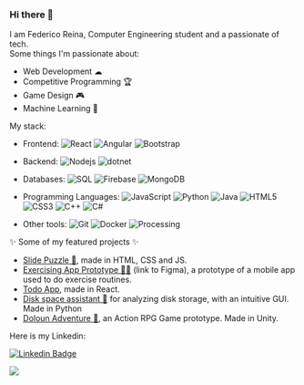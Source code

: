 ### Hi there 👋
I am Federico Reina, Computer Engineering student and a passionate of tech.<br/>
Some things I'm passionate about:
- Web Development ☁
- Competitive Programming 🏆
- Game Design 🎮
- Machine Learning 🧠

My stack:

 - Frontend:
![React](https://img.shields.io/badge/-React-black?style=flat-square&logo=react)
![Angular](https://img.shields.io/badge/-Angular-black?style=flat-square&logo=angular&logoColor=red)
![Bootstrap](https://img.shields.io/badge/-Bootstrap-black?style=flat-square&logo=bootstrap)

 - Backend: 
![Nodejs](https://img.shields.io/badge/-Nodejs-black?style=flat-square&logo=Node.js)
![dotnet](https://img.shields.io/badge/-ASP_NET-black?style=flat-square&logo=microsoft&logoColor=purple)

 - Databases:
![SQL](https://img.shields.io/badge/-SQL-black?style=flat-square&logo=mysql)
![Firebase](https://img.shields.io/badge/-Firebase-black?style=flat-square&logo=firebase)
![MongoDB](https://img.shields.io/badge/-MongoDB-black?style=flat-square&logo=mongodb)

 - Programming Languages:
![JavaScript](https://img.shields.io/badge/-JavaScript-black?style=flat-square&logo=javascript)
![Python](https://img.shields.io/badge/-Python-black?style=flat-square&logo=Python&logoColor=yellow)
![Java](https://img.shields.io/badge/-java-black?style=flat-square&logo=java&logoColor=blue)
![HTML5](https://img.shields.io/badge/-HTML5-black?style=flat-square&logo=html5&logoColor=orange)
![CSS3](https://img.shields.io/badge/-CSS3-black?style=flat-square&logo=css3&logoColor=blue)
![C++](https://img.shields.io/badge/-C++-black?style=flat-square&logo=c&logoColor=blue)
![C#](https://img.shields.io/badge/-C%23-black?style=flat-square&logo=c&logoColor=purple)

 - Other tools:
![Git](https://img.shields.io/badge/-Git-black?style=flat-square&logo=git)
![Docker](https://img.shields.io/badge/-Docker-black?style=flat-square&logo=docker)
![Processing](https://img.shields.io/badge/-Processing-black?style=flat-square&logo=processing)

✨ Some of my featured projects ✨
- [Slide Puzzle 🧩](https://github.com/feder240516/SlidePuzzle), made in HTML, CSS and JS.
- [Exercising App Prototype 💪🏼](https://www.figma.com/file/ZdExCsfBlBubPsm4ShKcSr/Healthcoach) (link to Figma), a prototype of a mobile app used to do exercise routines.
- [Todo App](https://github.com/feder240516/TodoApp), made in React.
- [Disk space assistant 📁](https://github.com/feder240516/check-folder-size) for analyzing disk storage, with an intuitive GUI. Made in Python
- [Doloun Adventure 🏰](https://github.com/feder240516/ActionRPG), an Action RPG Game prototype. Made in Unity.

Here is my Linkedin:

[![Linkedin Badge](https://img.shields.io/badge/-feder240516-blue?style=flat-square&logo=Linkedin&logoColor=white&link=https://www.linkedin.com/in/federeina/)](https://www.linkedin.com/in/federeina/)

![](https://komarev.com/ghpvc/?username=feder240516&color=blueviolet)

<!--
**feder240516/feder240516** is a ✨ _special_ ✨ repository because its `README.md` (this file) appears on your GitHub profile.

Here are some ideas to get you started:

- 🔭 I’m currently working on ...
- 🌱 I’m currently learning ...
- 👯 I’m looking to collaborate on ...
- 🤔 I’m looking for help with ...
- 💬 Ask me about ...
- 📫 How to reach me: ...
- 😄 Pronouns: ...
- ⚡ Fun fact: ...
-->

